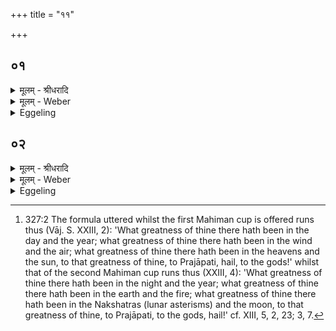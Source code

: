 +++
title = "११"

+++


## ०१
<details><summary>मूलम् - श्रीधरादि</summary>

प्प्रजा᳘पतिरकामयत॥  
महान्भू᳘यान्त्स्यामि᳘ति स᳘ ऽएता᳘वश्वमेधे महिमा᳘नौ ग्ग्राहावपश्यत्ता᳘वजुहोत्त᳘तो वै स᳘ महान्भू᳘यानभवत्स यः᳘ काम᳘येत महान्भू᳘यान्त्स्यामि᳘ति स᳘ ऽएता᳘वश्वमेधे᳘ महिमा᳘नौ ग्ग्र᳘हौ जुहुयान्महा᳘न्हैव भू᳘यान्भवति॥
</details>

<details><summary>मूलम् - Weber</summary>

प्रजा᳘पतिरकामयत॥  
महान्भूयान्त्स्यामि᳘ति स᳘ एता᳘वश्वमेधे महिमा᳘नौ ग्र᳘हावपश्यत्ता᳘वजुहोत्त᳘तो वै स᳘ महान्भू᳘यानभवत्स यः᳘ काम᳘येत महान्भू᳘यान्त्स्यामि᳘ति स᳘ एता᳘वश्वमेधे᳘ महिमा᳘नौ ग्र᳘हौ जुहुयान्महा᳘न्हैव भू᳘यान्भवति॥
</details>

<details><summary>Eggeling</summary>

1. Prajāpati desired, 'Would that I were great, and more numerous!' He perceived those two Mahiman (greatness) cups of Soma at the Aśvamedha; he offered them; and thereby, indeed, became great and more numerous: hence whosoever should desire to become great, and more numerous, let him offer up those two Mahiman cups of Soma at the Aśvamedha; and he indeed becomes great and more numerous.
</details>

## ०२
<details><summary>मूलम् - श्रीधरादि</summary>

व्वपा᳘मभि᳘जुहोति॥  
य᳘जमानो वा᳘ ऽअश्वमेधो रा᳘जा महिमा᳘ राज्ये᳘नै᳘वैनमुभय᳘तः प᳘रिगृह्णाति पुर᳘स्तात्स्वाहाकृतयो वा᳘ ऽअन्ये᳘ देवा᳘ ऽउप᳘रिष्टात्स्वाहाकृतयो ऽन्ये ता᳘ने᳘वैत᳘त्प्रीणाति स्वा᳘हा देवे᳘भ्यो देवे᳘भ्यः स्वाहे᳘ति रा᳘ज्ञा व्वपाम्प᳘रिजयति ये᳘ चै᳘वास्मिं᳘ल्लोके᳘ देवा य᳘ ऽउ चामु᳘ष्मिंस्ता᳘ने᳘वैत᳘त्प्रीणाति त᳘ ऽएनमुभ᳘ये देवाः᳘ प्रीताः᳘ स्वर्ग्गं᳘ लोक᳘मभि᳘वहन्ति॥
</details>
<details><summary>मूलम् - Weber</summary>

वपा᳘मभि᳘तो जुहोति॥  
य᳘जमानो वा᳘ अश्वमेधो रा᳘जा महिमा᳘ राज्ये᳘नैॗवैनमुभय᳘तः प᳘रिगृह्णाति पुर᳘स्तात्स्वाहाकृतयो वा᳘ अन्ये᳘ देवा᳘ उप᳘रिष्टात्स्वाहाकृतयोऽन्ये ता᳘नेॗवैत᳘त्प्रीणाति स्वा᳘हा देवे᳘भ्यो देवे᳘भ्यः स्वाहे᳘ति रा᳘ज्ञा वपाम् प᳘रिजयति ये᳘ चैॗवास्मिं᳘लोके᳘ देवा य᳘ उ चामु᳘ष्मिंस्ता᳘नेॗवैत᳘त्प्रीणाति त᳘ एनमुभ᳘ये देवाः᳘ प्रीताः᳘ स्वर्गं᳘ लोक᳘मभि᳘वहन्ति॥
</details>
<details><summary>Eggeling</summary>

2. He offers them on both sides (before and after) the omentum;--the Aśvamedha, doubtless, is the Sacrificer, and that Mahiman (cup) is the king: it is with royal dignity he thus encompasses him on both sides. Some gods have the svāhā-call ('hail') in front, and the other gods have the svāhā-call behind [^egg_834]: it is them he thus gratifies. With 'Hail

[^egg_834]: 327:2 The formula uttered whilst the first Mahiman cup is offered runs thus (Vāj. S. XXIII, 2): 'What greatness of thine there hath  been in the day and the year; what greatness of thine there hath been in the wind and the air; what greatness of thine there hath been in the heavens and the sun, to that greatness of thine, to Prajāpati, hail, to the gods!' whilst that of the second Mahiman cup runs thus (XXIII, 4): 'What greatness of thine there hath been in the night and the year; what greatness of thine there hath been in the earth and the fire; what greatness of thine there hath been in the Nakshatras (lunar asterisms) and the moon, to that greatness of thine, to Prajāpati, to the gods, hail!' cf. XIII, 5, 2, 23; 3, 7.

to the gods!' and 'To the gods hail!' he makes offering by means of the king (Soma) on both sides of the omentum: he thereby gratifies those gods who are in this world, and those who are in the other, and thus gratified, both these kinds of gods lead him to the heavenly world.
</details>

